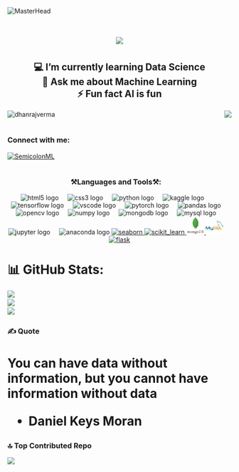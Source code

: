 ![MasterHead](https://github.com/SemicolonML/SemicolonML/blob/007a15e5634f71d65a17a9e4387b1c91de44924f/Untitled%20design%20(1).gif)
<h1 align="center">
    <img src="https://readme-typing-svg.herokuapp.com/?font=Silkscreen&size=35&center=true&vCenter=true&width=500&height=70&duration=4000&lines=Hi+There!+👋;+I'm+Dhanraj+Verma!;" />
</h1>
<h2 align ="center">💻  I’m currently learning Data Science<br>💬 Ask me about  Machine Learning<br>⚡ Fun fact AI is fun</h2>
<img align="right" height="250" src="[[https://miro.medium.com/v2/resize:fit:828/1*bhFifratH9DjKqMBTeQG5A.gif](https://images.app.goo.gl/Q6RkDEzFnQnQAtbe9)](https://www.google.com/url?sa=i&url=https%3A%2F%2Ftigerabrodi.blog%2Fwhy-learn-to-code&psig=AOvVaw33S2U2O4k3AhY9ezdBiVJC&ust=1709917755338000&source=images&cd=vfe&opi=89978449&ved=0CBIQjRxqFwoTCKD84ZTS4oQDFQAAAAAdAAAAABAE)"  />

<p align="left"> <img src="https://komarev.com/ghpvc/?username=SemicolonML&label=Profile%20views&color=0e75b6&style=flat" alt="dhanrajverma" /> </p>

# <h3 align="left">Connect with me:</h3>
<a href="https://www.linkedin.com/in/DhanrajVerma/" target="blank"><img align="center" src="https://raw.githubusercontent.com/rahuldkjain/github-profile-readme-generator/master/src/images/icons/Social/linked-in-alt.svg" alt="SemicolonML" height="30" width="40" /></a>
<!--[![LinkedIn](https://img.shields.io/badge/LinkedIn-%230077B5.svg?logo=linkedin&logoColor=white)](https://linkedin.com/in/DhanrajVerma)
[![Twitter](https://img.shields.io/badge/Twitter-%231DA1F2.svg?logo=Twitter&logoColor=white)](https://twitter.com/SemicolonML)-->

# <h3 align="center">⚒️Languages and Tools⚒️:</h3>

<div align="center">
  <img src="https://cdn.jsdelivr.net/gh/devicons/devicon/icons/html5/html5-original.svg" height="30" alt="html5 logo"  />
  <img width="12" />
  <img src="https://cdn.jsdelivr.net/gh/devicons/devicon/icons/css3/css3-original.svg" height="30" alt="css3 logo"  />
  <img width="12" />
  <img src="https://cdn.jsdelivr.net/gh/devicons/devicon/icons/python/python-original.svg" height="30" alt="python logo"  />
  <img width="12" />
  <img src="https://cdn.jsdelivr.net/gh/devicons/devicon/icons/kaggle/kaggle-original.svg" height="30" alt="kaggle logo"  />
  <img width="12" />
  <img src="https://cdn.jsdelivr.net/gh/devicons/devicon/icons/tensorflow/tensorflow-original.svg" height="30" alt="tensorflow logo"  />
  <img width="12" />
  <img src="https://cdn.jsdelivr.net/gh/devicons/devicon/icons/vscode/vscode-original.svg" height="30" alt="vscode logo"  />
  <img width="12" />
  <img src="https://cdn.jsdelivr.net/gh/devicons/devicon/icons/pytorch/pytorch-original.svg" height="30" alt="pytorch logo"  />
  <img width="12" />
  <img src="https://cdn.jsdelivr.net/gh/devicons/devicon/icons/pandas/pandas-original.svg" height="30" alt="pandas logo"  />
  <img width="12" />
  <img src="https://cdn.jsdelivr.net/gh/devicons/devicon/icons/opencv/opencv-original.svg" height="30" alt="opencv logo"  />
  <img width="12" />
  <img src="https://cdn.jsdelivr.net/gh/devicons/devicon/icons/numpy/numpy-original.svg" height="30" alt="numpy logo"  />
  <img width="12" />
  <img src="https://cdn.jsdelivr.net/gh/devicons/devicon/icons/mongodb/mongodb-original.svg" height="30" alt="mongodb logo"  />
  <img width="12" />
  <img src="https://cdn.jsdelivr.net/gh/devicons/devicon/icons/mysql/mysql-original.svg" height="30" alt="mysql logo"  />
  <img width="12" />
  <img src="https://cdn.jsdelivr.net/gh/devicons/devicon/icons/jupyter/jupyter-original.svg" height="30" alt="jupyter logo"  />
  <img width="12" />
  <img src="https://cdn.jsdelivr.net/gh/devicons/devicon/icons/anaconda/anaconda-original.svg" height="30" alt="anaconda logo"  />
  
  <a href="https://seaborn.pydata.org/" target="_blank" rel="noreferrer">
    <img src="https://seaborn.pydata.org/_images/logo-mark-lightbg.svg" alt="seaborn" width="40" height="40"/>
  </a>
  <a href="https://scikit-learn.org/" target="_blank" rel="noreferrer">
    <img src="https://upload.wikimedia.org/wikipedia/commons/0/05/Scikit_learn_logo_small.svg" alt="scikit_learn" width="40" height="40"/>
  </a>
  <a href="https://www.mongodb.com/" target="_blank" rel="noreferrer">
    <img src="https://raw.githubusercontent.com/devicons/devicon/master/icons/mongodb/mongodb-original-wordmark.svg" alt="mongodb" width="40" height="40"/>
  </a>
    
  <a href="https://www.mysql.com/" target="_blank" rel="noreferrer">
    <img src="https://raw.githubusercontent.com/devicons/devicon/master/icons/mysql/mysql-original-wordmark.svg" alt="mysql" width="40" height="40"/>
  </a>
  <a href="https://flask.palletsprojects.com/" target="_blank" rel="noreferrer">
    <img src="https://www.vectorlogo.zone/logos/pocoo_flask/pocoo_flask-icon.svg" alt="flask" width="40" height="40"/>
  </a>
</div>

# 📊 GitHub Stats:
![](https://github-readme-stats.vercel.app/api?username=SemicolonML&theme=radical&hide_border=false&include_all_commits=true&count_private=false)<br/>
![](https://github-readme-streak-stats.herokuapp.com/?user=SemicolonML&theme=radical&hide_border=false)<br/>
![](https://github-readme-stats.vercel.app/api/top-langs/?username=SemicolonML&theme=radical&hide_border=false&include_all_commits=true&count_private=false&layout=compact)

### ✍️ Quote
<h1> You can have data without information, but you cannot have information without data

- Daniel Keys Moran</h1>
### 🔝 Top Contributed Repo
![](https://github-contributor-stats.vercel.app/api?username=SemicolonML&limit=5&theme=dark&combine_all_yearly_contributions=true)


